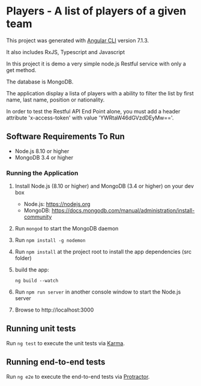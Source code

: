 # Players - A list of players of a given team

This project was generated with [Angular CLI](https://github.com/angular/angular-cli) version 7.1.3.

It also includes RxJS, Typescript and Javascript

In this project it is demo a very simple node.js Restful service with only a get method.

The database is MongoDB.

The application display a lista of players with a ability to filter the list by first name, last name, position or nationality.

In order to test the Restful API End Point alone, you must add a header attribute 'x-access-token' with value 'YWRtaW46dGVzdDEyMw=='.

## Software Requirements To Run

* Node.js 8.10 or higher
* MongoDB 3.4 or higher

### Running the Application

1. Install Node.js (8.10 or higher) and MongoDB (3.4 or higher) on your dev box

    * Node.js: https://nodejs.org
    * MongoDB: https://docs.mongodb.com/manual/administration/install-community

1. Run `mongod` to start the MongoDB daemon

1. Run `npm install -g nodemon`

1. Run `npm install` at the project root to install the app dependencies (src folder)

1. build the app: 

    `ng build --watch`

1. Run `npm run server` in another console window to start the Node.js server

1. Browse to http://localhost:3000

## Running unit tests

Run `ng test` to execute the unit tests via [Karma](https://karma-runner.github.io).

## Running end-to-end tests

Run `ng e2e` to execute the end-to-end tests via [Protractor](http://www.protractortest.org/).
